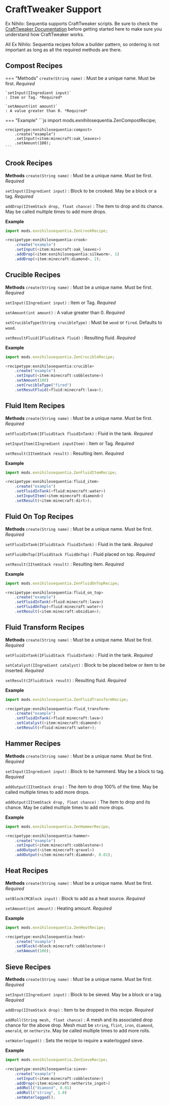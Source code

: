 # CraftTweaker Support
Ex Nihilo: Sequentia supports CraftTweaker scripts. Be sure to check the [CraftTweaker Documentation] before getting started here to make sure you understand how CraftTweaker works.

All Ex Nihilo: Sequentia recipes follow a builder pattern, so ordering is not important as long as all the required methods are there.

## Compost Recipes
=== "Methods"
    `create(String name)`
    : Must be a unique name. Must be first. *Required*

    `setInput(IIngredient input)`
    : Item or Tag. *Required*

    `setAmount(int amount)`
    : A value greater than 0. *Required*

=== "Example"
    ```js
    import mods.exnihilosequentia.ZenCompostRecipe;

    <recipetype:exnihilosequentia:compost>
        .create("example")
        .setInput(<item:minecraft:oak_leaves>)
        .setAmount(100);
    ```

## Crook Recipes

**Methods**
`create(String name)`
: Must be a unique name. Must be first. *Required*

`setInput(IIngredient input)`
: Block to be crooked. May be a block or a tag. *Required*

`addDrop(IItemStack drop, float chance)`
: The item to drop and its chance. May be called multiple times to add more drops.

**Example**
```js
import mods.exnihilosequentia.ZenCrookRecipe;

<recipetype:exnihilosequentia:crook>
    .create("example")
    .setInput(<item:minecraft:oak_leaves>)
    .addDrop(<item:exnihilosequentia:silkworm>, 1)
    .addDrop(<item:minecraft:diamond>, 2);
```

## Crucible Recipes

**Methods**
 `create(String name)`
 : Must be a unique name. Must be first. *Required*

 `setInput(IIngredient input)`
 : Item or Tag. *Required*

 `setAmount(int amount)`
 : A value greater than 0. *Required*

 `setCrucibleType(String crucibleType)`
 : Must be `wood` or `fired`. Defaults to `wood`.

 `setResultFluid(IFluidStack fluid)`
 : Resulting fluid. *Required*

**Example**
```js
import mods.exnihilosequentia.ZenCrucibleRecipe;

<recipetype:exnihilosequentia:crucible>
    .create("example")
    .setInput(<item:minecraft:cobblestone>)
    .setAmount(100)
    .setCrucibleType("fired")
    .setResutFluid(<fluid:minecraft:lava>);
```

## Fluid Item Recipes

**Methods**
 `create(String name)`
 : Must be a unique name. Must be first. *Required*

 `setFluidInTank(IFluidStack fluidInTank)`
 : Fluid in the tank. *Required*

 `setInputItem(IIngredient inputItem)`
 : Item or Tag. *Required*

 `setResult(IItemStack result)`
 : Resulting item. *Required*

**Example**
```js
import mods.exnihilosequentia.ZenFluidItemRecipe;

<recipetype:exnihilosequentia:fluid_item>
    .create("example")
    .setFluidInTank(<fluid:minecraft:water>)
    .setInputItem(<item:minecraft:diamond>)
    .setResult(<item:minecraft:dirt>);
```

## Fluid On Top Recipes

**Methods**
 `create(String name)`
 : Must be a unique name. Must be first. *Required*

 `setFluidInTank(IFluidStack fluidInTank)`
 : Fluid in the tank. *Required*

 `setFluidOnTop(IFluidStack fluidOnTop)`
 : Fluid placed on top. *Required*

 `setResult(IItemStack result)`
 : Resulting item. *Required*

**Example**
```js
import mods.exnihilosequentia.ZenFluidOnTopRecipe;

<recipetype:exnihilosequentia:fluid_on_top>
    .create("example")
    .setFluidInTank(<fluid:minecraft:lava>)
    .setFluidOnTop(<fluid:minecraft:water>)
    .setResult(<item:minecraft:obsidian>);
```

## Fluid Transform Recipes

**Methods**
 `create(String name)`
 : Must be a unique name. Must be first. *Required*

 `setFluidInTank(IFluidStack fluidInTank)`
 : Fluid in the tank. *Required*

 `setCatalyst(IIngredient catalyst)`
 : Block to be placed below or item to be inserted. *Required*

 `setResult(IFluidStack result)`
 : Resulting fluid. *Required*

**Example**
```js
import mods.exnihilosequentia.ZenFluidTransformRecipe;

<recipetype:exnihilosequentia:fluid_transform>
    .create("example")
    .setFluidInTank(<fluid:minecraft:lava>)
    .setCatalyst(<item:minecraft:diamond>)
    .setResult(<fluid:minecraft:water>);
```

## Hammer Recipes

**Methods**
 `create(String name)`
 : Must be a unique name. Must be first. *Required*

 `setInput(IIngredient input)`
 : Block to be hammerd. May be a block to tag. *Required*

 `addOutput(IItemStack drop)`
 : The item to drop 100% of the time. May be called multiple times to add more drops.

 `addOutput(IItemStack drop, float chance)`
 : The item to drop and its chance. May be called multiple times to add more drops.

**Example**
```js
import mods.exnihilosequentia.ZenHammerRecipe;

<recipetype:exnihilosequentia:hammer>
    .create("example")
    .setInput(<item:minecraft:cobblestone>)
    .addOutput(<item:minecraft:gravel>)
    .addOutput(<item:minecraft:diamond>, 0.01);
```

## Heat Recipes

**Methods**
 `create(String name)`
 : Must be a unique name. Must be first. *Required*

 `setBlock(MCBlock input)`
 : Block to add as a heat source. *Required*

 `setAmount(int amount)`
 : Heating amount. *Required*

**Example**
```js
import mods.exnihilosequentia.ZenHeatRecipe;

<recipetype:exnihilosequentia:heat>
    .create("example")
    .setBlock(<block:minecraft:cobblestone>)
    .setAmount(100);
```

## Sieve Recipes

**Methods**
 `create(String name)`
 : Must be a unique name. Must be first. *Required*

 `setInput(IIngredient input)`
 : Block to be sieved. May be a block or a tag. *Required*
 
 `addDrop(IItemStack drop)`
 : Item to be dropped in this recipe. *Required*

 `addRoll(String mesh, float chance)`
 : A mesh and its associated drop chance for the above drop. Mesh must be `string`, `flint`, `iron`, `diamond`, `emerald`, or `netherite`. May be called multiple times to add more rolls.

 `setWaterlogged()`
 : Sets the recipe to require a waterlogged sieve.

**Example**
```js
import mods.exnihilosequentia.ZenSieveRecipe;

<recipetype:exnihilosequentia:sieve>
    .create("example")
    .setInput(<item:minecraft:cobblestone>)
    .addDrop(<item:minecraft:netherite_ingot>)
    .addRoll("diamond", 0.01)
    .addRoll("string", 1.0)
    .setWaterlogged();
```

[CraftTweaker Documentation]: https://docs.blamejared.com/